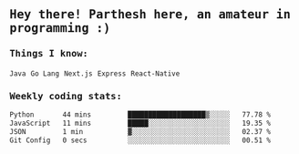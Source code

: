 <samp>
    <h2>Hey there! Parthesh here, an amateur in programming :)</h2>
    <h3>Things I know: </h3>
    <code>Java</code> <code>Go Lang</code> <code>Next.js</code> <code>Express</code> <code>React-Native</code>
    <h3>Weekly coding stats:</h3>
<!--START_SECTION:waka-->

```txt
Python       44 mins         ███████████████████▒░░░░░   77.78 %
JavaScript   11 mins         █████░░░░░░░░░░░░░░░░░░░░   19.35 %
JSON         1 min           ▓░░░░░░░░░░░░░░░░░░░░░░░░   02.37 %
Git Config   0 secs          ░░░░░░░░░░░░░░░░░░░░░░░░░   00.51 %
```

<!--END_SECTION:waka-->
</samp>

